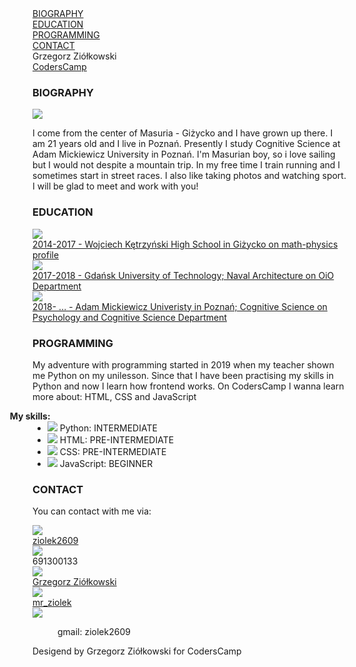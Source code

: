<!DOCTYPE html>
<html lang="pl">
<head>
    <meta charset="utf-8"/>
    <meta name="viewport" content="width=device-width, initial-scale=1, shrink-to-fit=no">
    <title>Grzegorz Ziółkowski</title>
    <link rel="stylesheet" href="https://stackpath.bootstrapcdn.com/bootstrap/4.3.1/css/bootstrap.min.css" integrity="sha384-ggOyR0iXCbMQv3Xipma34MD+dH/1fQ784/j6cY/iJTQUOhcWr7x9JvoRxT2MZw1T" crossorigin="anonymous">
    <link rel="stylesheet" href="little-CV.css" type=text/css />
    <link href="https://fonts.googleapis.com/css?family=Montserrat|Parisienne&display=swap" rel="stylesheet">
</head>

<body>
    <div class="header">
        <div class="container-fluid">
            <div class="navbar row">
                <div class="nav-item col-6 col-sm-3">
                    <a href=#bio>BIOGRAPHY</a>
                </div>
                <div class="nav-item col-6 col-sm-3">
                    <a href=#education>EDUCATION</a>
                </div>
                <div class="nav-item col-6 col-sm-3">
                    <a href=#programming>PROGRAMMING</a>
                </div>
                <div class="nav-item col-6 col-sm-3">
                    <a href=#contact>CONTACT</a>
                </div>
            </div>
        </div>
    </div>
    <div id=start>
        <div class="title">
            <div class="name">
                Grzegorz Ziółkowski
            </div>
            <div class="line"></div>
            <div class="coders">
                <a href="https://coderscamp.edu.pl/" target="_blank">CodersCamp</a>
            </div>
        </div>
    </div>
    <div id="bio">
        <h3>BIOGRAPHY</h3>
        <div class="biography container-fluid">
            <div class="row">
                <div class="col-12 col-md-6 biogram">
                    <img src="img/me.jpg" class=img-fluid>
                </div>
                <div class="col-12 col-md-6 biogram">
                    <p>I come from the center of Masuria - Giżycko and I have grown up there. I am 21 years old and I live in Poznań. Presently I study Cognitive Science at Adam Mickiewicz University in Poznań. I'm Masurian boy, so i love sailing but I would not despite a mountain trip. In my free time I train running and I sometimes start in street races. I also like taking photos and watching sport. I will be glad to meet and work with you!<p>
                </div>
            </div>
        </div>
    </div>
    <div id="education">
        <h3>EDUCATION</h3>
        <div class="school container-fluid">
            <div class="row">
                <div class="col-12 col-md-6">
                    <a href="https://www.lo1.gizycko.edu.pl/" target="_blank">
                    <img src="img/lo.jpg" class="img-fluid">
                    <div class="col-12">2014-2017 - Wojciech Kętrzyński High School in Giżycko on math-physics profile</div></a>
                </div>
                <div class="col-12 col-md-6">
                    <a href="https://pg.edu.pl/" target="_blank">
                    <img src="img/pg.jpg" class="img-fluid">
                    <div class="col-12">2017-2018 - Gdańsk University of Technology; Naval Architecture on OiO Department</div></a>
                </div>
                <div class="col-12">
                    <a href="https://amu.edu.pl/" target="_blank">
                    <img src="img/uam.jpg" class="img-fluid">
                    <div class="col-12 ">2018- ... - Adam Mickiewicz Univeristy in Poznań; Cognitive Science on Psychology and Cognitive Science Department</div></a>
                </div>
            </div>
        </div>
    </div>
    <div id="programming">
        <h3>PROGRAMMING</h3>
        <p>My adventure with programming started in 2019 when my teacher shown me Python on my unilesson. Since that I have been practising my skills in Python and now I learn how frontend works. On CodersCamp I wanna learn more about: HTML, CSS and JavaScript</p>
        <div class="coding">
            <ul><div style="font-weight: bold; position: relative; left: -60px">My skills:<br></div>
                <li><img src="img/py.jpg"> Python: INTERMEDIATE</li>
                <li><img src="img/html.jpg"> HTML: PRE-INTERMEDIATE</li>
                <li><img src="img/css.jpg"> CSS: PRE-INTERMEDIATE</li>
                <li><img src="img/js.jpg"> JavaScript: BEGINNER</li>
            </ul>
        </div>
    </div>
    <div id="contact">
        <h3>CONTACT</h3>
        <p>You can contact with  me via:</p>
        <div class="waysofcontact container-fluid">
            <div class="row">
                <div class="git offset-2 col-3 offset-md-1 offset-lg-1 col-lg-2">
                    <a href="https://github.com/ziolek2609" target="_blank">
                    <img src="img/github.png" class="img-fluid"><br>ziolek2609</a>
                </div>
                <div class="phone offset-2 col-3 offset-md-1 col-md-3 offset-lg-0 col-lg-2">
                    <img src="img/phone.png" class="img-fluid"><br>691300133
                </div>
                <div class="fb offset-2 col-3 offset-md-1 col-md-3 offset-lg-0 col-lg-2">
                        <a href="https://facebook.com/ziolkowski.g" target="_blank">
                    <img src="img/fb.png" class="img-fluid"><br>Grzegorz Ziółkowski</a>
                </div>
                <div class="ig offset-2 col-3 offset-md-2 col-md-3 offset-lg-0 col-lg-2 col-md-2">
                        <a href="https://www.instagram.com/mr_ziolek/" target="_blank">
                    <img src="img/ig.png" class="img-fluid"><br>mr_ziolek</a>
                </div>
                <div class="mail offset-4 col-4 col-md-3 offset-md-2 offset-lg-0 col-lg-2">
                    <img src="img/mail.png" class="img-fluid"><br><figure>gmail: ziolek2609</figure>
                </div>
            </div>
        </div>
    </div>
    <footer class=col-12>
            Desigend by Grzegorz Ziółkowski for CodersCamp
    </footer>
</body>
